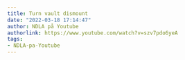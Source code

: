 ```yaml
---
title: Turn vault dismount
date: "2022-03-18 17:14:47"
author: NDLA på Youtube
authorlink: https://www.youtube.com/watch?v=szv7pdo6yeA
tags:
- NDLA-pa-Youtube
---
```

